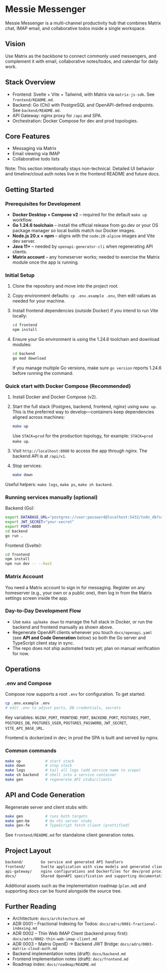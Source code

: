 # Messie Messenger

Messie Messenger is a multi-channel productivity hub that combines Matrix chat, IMAP email, and collaborative todos inside a single workspace.

## Vision

Use Matrix as the backbone to connect commonly used messengers, and complement it with email, collaborative notes/todos, and calendar for daily work.

## Stack Overview

- Frontend: Svelte + Vite + Tailwind, with Matrix via `matrix-js-sdk`. See `frontend/README.md`.
- Backend: Go (Chi) with PostgreSQL and OpenAPI-defined endpoints. See `backend/README.md`.
- API Gateway: nginx proxy for `/api` and SPA.
- Orchestration: Docker Compose for dev and prod topologies.

## Core Features

- Messaging via Matrix
- Email viewing via IMAP
- Collaborative todo lists

Note: This section intentionally stays non-technical. Detailed UI behavior and timeline/cloud auth notes live in the frontend README and future docs.

## Getting Started

### Prerequisites for Development

- **Docker Desktop + Compose v2** – required for the default `make up` workflow.
- **Go 1.24.6 toolchain** – install the official release from go.dev or your OS package manager so local builds match our Docker images.
- **Node.js 20.x + npm** – aligns with the `node:20-alpine` images and Vite dev server.
- **Java 11+** – needed by `openapi-generator-cli` when regenerating API clients.
- **Matrix account** – any homeserver works; needed to exercise the Matrix module once the app is running.

### Initial Setup

1. Clone the repository and move into the project root.
2. Copy environment defaults: `cp .env.example .env`, then edit values as needed for your machine.
3. Install frontend dependencies (outside Docker) if you intend to run Vite locally:

   ```bash
   cd frontend
   npm install
   ```

4. Ensure your Go environment is using the 1.24.6 toolchain and download modules:

   ```bash
   cd backend
   go mod download
   ```

   If you manage multiple Go versions, make sure `go version` reports 1.24.6 before running the command.

### Quick start with Docker Compose (Recommended)

1. Install Docker and Docker Compose (v2).
2. Start the full stack (Postgres, backend, frontend, nginx) using `make up`. This is the preferred way to develop—containers keep dependencies aligned across machines:

   ```bash
   make up
   ```

   Use `STACK=prod` for the production topology, for example: `STACK=prod make up`.
3. Visit `http://localhost:8080` to access the app through nginx. The backend API is at `/api/v1`.
4. Stop services:

   ```bash
   make down
   ```

Useful helpers: `make logs`, `make ps`, `make sh backend`.

### Running services manually (optional)

Backend (Go):

```bash
export DATABASE_URL="postgres://user:password@localhost:5432/todo_db?sslmode=disable"
export JWT_SECRET="your-secret"
export PORT=8080
cd backend
go run .
```

Frontend (Svelte):

```bash
cd frontend
npm install
npm run dev -- --host
```

### Matrix Account

You need a Matrix account to sign in for messaging. Register on any homeserver (e.g., your own or a public one), then log in from the Matrix settings screen inside the app.

### Day-to-Day Development Flow

- Use `make up`/`make down` to manage the full stack in Docker, or run the backend and frontend manually as shown above.
- Regenerate OpenAPI clients whenever you touch `docs/openapi.yaml` (see **API and Code Generation** below) so both the Go server and TypeScript client stay in sync.
- The repo does not ship automated tests yet; plan on manual verification for now.

## Operations

### .env and Compose

Compose now supports a root `.env` for configuration. To get started:

```bash
cp .env.example .env
# edit .env to adjust ports, DB credentials, secrets
```

Key variables: `NGINX_PORT`, `FRONTEND_PORT`, `BACKEND_PORT`, `POSTGRES_PORT`, `POSTGRES_DB`, `POSTGRES_USER`, `POSTGRES_PASSWORD`, `JWT_SECRET`, `VITE_API_BASE_URL`.

Frontend is dockerized in dev; in prod the SPA is built and served by nginx.

### Common commands

```bash
make up           # start stack
make down         # stop stack
make logs         # tail all logs (add service name to scope)
make sh backend   # shell into a service container
make gen          # regenerate API stubs/clients
```

## API and Code Generation

Regenerate server and client stubs with:

```bash
make gen          # runs both targets
make gen-be       # Go chi server stubs
make gen-fe       # TypeScript fetch client (prettified)
```

See `frontend/README.md` for standalone client generation notes.

## Project Layout

```txt
backend/        Go service and generated API handlers
frontend/       Svelte application with view models and generated client
api-gateway/    nginx configurations and Dockerfiles for dev/prod proxies
docs/           Shared OpenAPI specification and supporting documentation
```

Additional assets such as the implementation roadmap (`plan.md`) and supporting docs can be found alongside the source tree.

## Further Reading

- Architecture: `docs/architecture.md`
- ADR 0001 – Fractional Indexing for Todos: `docs/adrs/0001-fractional-indexing.md`
- ADR 0002 – Thin Web IMAP Client (backend proxy first): `docs/adrs/0002-thin-web-imap-client.md`
- ADR 0003 – Matrix OpenID → Backend JWT Bridge: `docs/adrs/0003-matrix-cloud-auth.md`
- Backend implementation notes (draft): `docs/backend.md`
- Frontend implementation notes (draft): `docs/frontend.md`
- Roadmap index: `docs/roadmap/README.md`
